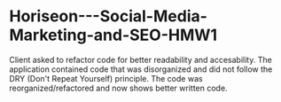# Horiseon---Social-Media-Marketing-and-SEO-HMW1
Client asked to refactor code for better readability and accesability. The application contained code that was disorganized and did not follow the DRY (Don't Repeat Yourself) principle. The code was reorganized/refactored and now shows better written code. 
